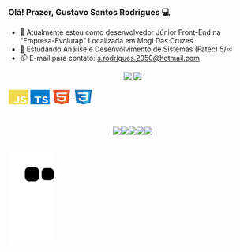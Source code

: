   ### Olá! Prazer, Gustavo Santos Rodrigues 💻

  - 🔭 Atualmente estou como desenvolvedor Júnior Front-End na "Empresa-Evolutap" Localizada em Mogi Das Cruzes
  - 🌱 Estudando Análise e Desenvolvimento de Sistemas (Fatec) 5/♾️
  - 📫 E-mail para contato: s.rodrigues.2050@hotmail.com

  <div align="center">
    <a href="https://github.com/GustavoSantosRodrigues">
    <img height="170em" src="https://github-readme-stats.vercel.app/api?username=GustavoSantosRodrigues&show_icons=true&theme=dark&include_all_commits=true&count_private=true"/>
    <img height="170em" src="https://github-readme-stats.vercel.app/api/top-langs/?username=GustavoSantosRodrigues&layout=compact&langs_count=7&theme=maroongold"/>
  </div>

  <div style="display: inline_block"><br>
    <img align="center" alt="Gustavo-Js" height="30" width="40" src="https://raw.githubusercontent.com/devicons/devicon/master/icons/javascript/javascript-plain.svg">
    <img align="center" alt="Gustavo-Ts" height="30" width="40" src="https://raw.githubusercontent.com/devicons/devicon/master/icons/typescript/typescript-plain.svg">
  <!--   <img align="center" alt="Gustavo-React" height="30" width="40" src="https://raw.githubusercontent.com/devicons/devicon/master/icons/react/react-original.svg"> -->
    <img align="center" alt="Gustavo-HTML" height="30" width="40" src="https://raw.githubusercontent.com/devicons/devicon/master/icons/html5/html5-original.svg">
    <img align="center" alt="Gustavo-CSS" height="30" width="40" src="https://raw.githubusercontent.com/devicons/devicon/master/icons/css3/css3-original.svg">
    <src="https://media.discordapp.net/attachments/639956127056134178/890373478988013628/Publicacoes_Instagram_1_1.png?width=676&height=676">
  </div>

  ##

  <div style="display: flex; justify-content: center; align-items: center; padding: 15px;"> 
    <a href="https://instagram.com/gustavoxxsr/" target="_blank"><img src="https://img.shields.io/badge/-Instagram-%23E4405F?style=for-the-badge&logo=instagram&logoColor=white" target="_blank"></a>
    <a href="https://www.linkedin.com/in/gustavo-santos-55a13a201/" target="_blank"><img src="https://img.shields.io/badge/-LinkedIn-%230077B5?style=for-the-badge&logo=linkedin&logoColor=white" target="_blank"></a> 
     <a href= "gustavopop000@gmail.com"><img src="https://img.shields.io/badge/-Gmail-%23333?style=for-the-badge&logo=gmail&logoColor=white" target="_blank"></a>
     <a href="#"><img src="https://img.shields.io/badge/Windows-0078D6?style=for-the-badge&logo=windows&logoColor=white" target="_blank"></a>
     <a href="#"><img src="https://img.shields.io/badge/iOS-000000?style=for-the-badge&logo=ios&logoColor=white" target="_blank"></a>
  <!--   https://img.shields.io/badge/iOS-000000?style=for-the-badge&logo=ios&logoColor=white -->
  </div>

  ![Snake animation](https://github.com/GustavoSantosRodrigues/GustavoSantosRodrigues/blob/output/github-contribution-grid-snake.svg)

 

